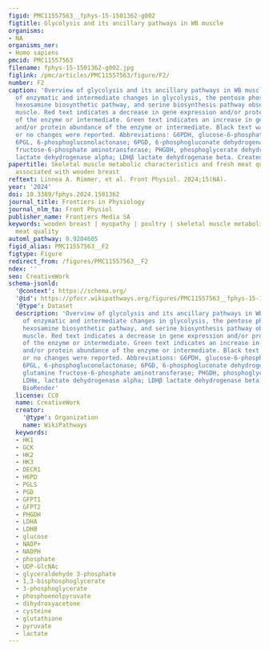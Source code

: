 ```yaml
---
figid: PMC11557563__fphys-15-1501362-g002
figtitle: Glycolysis and its ancillary pathways in WB muscle
organisms:
- NA
organisms_ner:
- Homo sapiens
pmcid: PMC11557563
filename: fphys-15-1501362-g002.jpg
figlink: /pmc/articles/PMC11557563/figure/F2/
number: F2
caption: 'Overview of glycolysis and its ancillary pathways in WB muscle. Schematic
  of enzymatic and intermediate changes in glycolysis, the pentose phosphate pathway,
  hexosamine biosynthetic pathway, and serine biosynthesis pathway observed in WB
  muscle. Red text indicates a decrease in gene expression and/or protein abundance
  of the enzyme or intermediate. Green text indicates an increase in gene expression
  and/or protein abundance of the enzyme or intermediate. Black text was not evaluated
  or no changes were reported. Abbreviations: G6PDH, glucose-6-phosphate dehydrogenase;
  6PGL, 6-phosphogluconolactonase; 6PGD, 6-phosphogluconate dehydrogenase; GFAT, glutamine
  fructose-6-phosphate aminotransferase; PHGDH, phosphoglycerate dehydrogenase; LDHα,
  lactate dehydrogenase alpha; LDHβ lactate dehydrogenase beta. Created in BioRender'
papertitle: Skeletal muscle metabolic characteristics and fresh meat quality defects
  associated with wooden breast
reftext: Linnea A. Rimmer, et al. Front Physiol. 2024;15(NA).
year: '2024'
doi: 10.3389/fphys.2024.1501362
journal_title: Frontiers in Physiology
journal_nlm_ta: Front Physiol
publisher_name: Frontiers Media SA
keywords: wooden breast | myopathy | poultry | skeletal muscle metabolism | fresh
  meat quality
automl_pathway: 0.9204605
figid_alias: PMC11557563__F2
figtype: Figure
redirect_from: /figures/PMC11557563__F2
ndex: ''
seo: CreativeWork
schema-jsonld:
  '@context': https://schema.org/
  '@id': https://pfocr.wikipathways.org/figures/PMC11557563__fphys-15-1501362-g002.html
  '@type': Dataset
  description: 'Overview of glycolysis and its ancillary pathways in WB muscle. Schematic
    of enzymatic and intermediate changes in glycolysis, the pentose phosphate pathway,
    hexosamine biosynthetic pathway, and serine biosynthesis pathway observed in WB
    muscle. Red text indicates a decrease in gene expression and/or protein abundance
    of the enzyme or intermediate. Green text indicates an increase in gene expression
    and/or protein abundance of the enzyme or intermediate. Black text was not evaluated
    or no changes were reported. Abbreviations: G6PDH, glucose-6-phosphate dehydrogenase;
    6PGL, 6-phosphogluconolactonase; 6PGD, 6-phosphogluconate dehydrogenase; GFAT,
    glutamine fructose-6-phosphate aminotransferase; PHGDH, phosphoglycerate dehydrogenase;
    LDHα, lactate dehydrogenase alpha; LDHβ lactate dehydrogenase beta. Created in
    BioRender'
  license: CC0
  name: CreativeWork
  creator:
    '@type': Organization
    name: WikiPathways
  keywords:
  - HK1
  - GCK
  - HK2
  - HK3
  - DECR1
  - H6PD
  - PGLS
  - PGD
  - GFPT1
  - GFPT2
  - PHGDH
  - LDHA
  - LDHB
  - glucose
  - NADP+
  - NADPH
  - phosphate
  - UDP-GlcNAc
  - glyceraldehyde 3-phosphate
  - 1,3-bisphosphoglycerate
  - 3-phosphoglycerate
  - phosphoenolpyruvate
  - dihydroxyacetone
  - cysteine
  - glutathione
  - pyruvate
  - lactate
---
```

